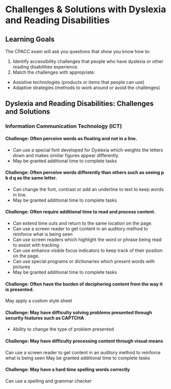 # Challenges & Solutions with Dyslexia and Reading Disabilities

## Learning Goals

The CPACC exam will ask you questions that show you know how to:

1. Identify accessibility challenges that people who have dyslexia or other reading disabilities experience.
2. Match the challenges with appropriate:
  - Assistive technologies (products or items that people can use)
  - Adaptive strategies (methods to work around or avoid the challenges)

## Dyslexia and Reading Disabilities: Challenges and Solutions

### Information Communication Technology (ICT)

#### Challenge: Often perceive words as floating and not in a line.

- Can use a special font developed for Dyslexia which weights the letters down and makes similar figures appear differently
- May be granted additional time to complete tasks

#### Challenge: Often perceive words differently than others such as seeing p b d q as the same letter.

- Can change the font, contrast or add an underline to text to keep words in line.
- May be granted additional time to complete tasks

#### Challenge: Often require additional time to read and process content.

- Can extend time outs and return to the same location on the page.
- Can use a screen reader to get content in an auditory method to reinforce what is being seen
- Can use screen readers which highlight the word or phrase being read to assist with tracking.
- Can use enhance visible focus indicators to keep track of their position on the page.
- Can use special programs or dictionaries which present words with pictures
- May be granted additional time to complete tasks

#### Challenge: Often have the burden of deciphering content from the way it is presented.

May apply a custom style sheet

#### Challenge: May have difficulty solving problems presented through security features such as CAPTCHA

- Ability to change the type of problem presented

#### Challenge: May have difficulty processing content through visual means

Can use a screen reader to get content in an auditory method to reinforce what is being seen
May be granted additional time to complete tasks

#### Challenge: May have a hard time spelling words correctly

Can use a spelling and grammar checker

